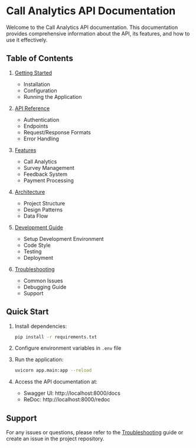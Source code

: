 # Call Analytics API Documentation

Welcome to the Call Analytics API documentation. This documentation provides comprehensive information about the API, its features, and how to use it effectively.

## Table of Contents

1. [Getting Started](./getting-started.md)
   - Installation
   - Configuration
   - Running the Application

2. [API Reference](./api-reference.md)
   - Authentication
   - Endpoints
   - Request/Response Formats
   - Error Handling

3. [Features](./features.md)
   - Call Analytics
   - Survey Management
   - Feedback System
   - Payment Processing

4. [Architecture](./architecture.md)
   - Project Structure
   - Design Patterns
   - Data Flow

5. [Development Guide](./development.md)
   - Setup Development Environment
   - Code Style
   - Testing
   - Deployment

6. [Troubleshooting](./troubleshooting.md)
   - Common Issues
   - Debugging Guide
   - Support

## Quick Start

1. Install dependencies:
   ```bash
   pip install -r requirements.txt
   ```

2. Configure environment variables in `.env` file

3. Run the application:
   ```bash
   uvicorn app.main:app --reload
   ```

4. Access the API documentation at:
   - Swagger UI: http://localhost:8000/docs
   - ReDoc: http://localhost:8000/redoc

## Support

For any issues or questions, please refer to the [Troubleshooting](./troubleshooting.md) guide or create an issue in the project repository. 